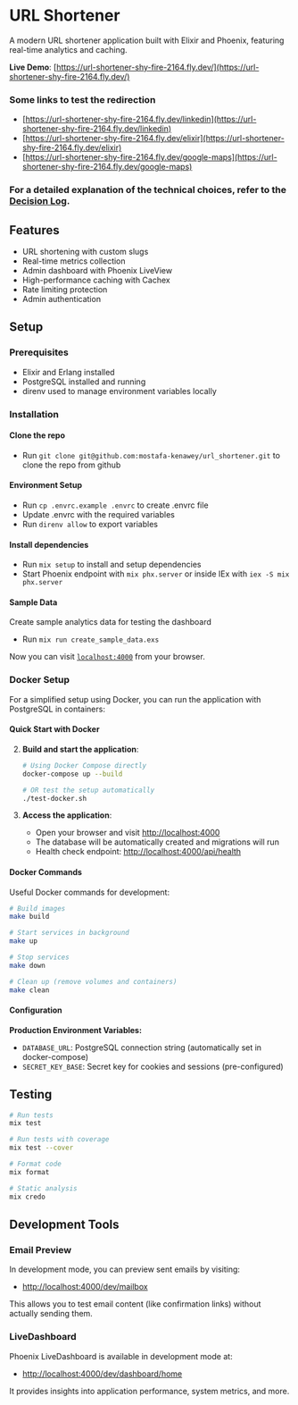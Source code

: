 # URL Shortener

A modern URL shortener application built with Elixir and Phoenix, featuring real-time analytics and caching.

**Live Demo**: [https://url-shortener-shy-fire-2164.fly.dev/](https://url-shortener-shy-fire-2164.fly.dev/)

### Some links to test the redirection
- [https://url-shortener-shy-fire-2164.fly.dev/linkedin](https://url-shortener-shy-fire-2164.fly.dev/linkedin)
- [https://url-shortener-shy-fire-2164.fly.dev/elixir](https://url-shortener-shy-fire-2164.fly.dev/elixir)
- [https://url-shortener-shy-fire-2164.fly.dev/google-maps](https://url-shortener-shy-fire-2164.fly.dev/google-maps)


### For a detailed explanation of the technical choices, refer to the [Decision Log](./DECISIONS.md).


## Features

* URL shortening with custom slugs
* Real-time metrics collection
* Admin dashboard with Phoenix LiveView
* High-performance caching with Cachex
* Rate limiting protection
* Admin authentication

## Setup

### Prerequisites

* Elixir and Erlang installed
* PostgreSQL installed and running
* direnv used to manage environment variables locally

### Installation

#### Clone the repo

* Run `git clone git@github.com:mostafa-kenawey/url_shortener.git` to clone the repo from github

#### Environment Setup

* Run `cp .envrc.example .envrc` to create .envrc file
* Update .envrc with the required variables
* Run `direnv allow` to export variables

#### Install dependencies

* Run `mix setup` to install and setup dependencies
* Start Phoenix endpoint with `mix phx.server` or inside IEx with `iex -S mix phx.server`

#### Sample Data

Create sample analytics data for testing the dashboard

* Run `mix run create_sample_data.exs`

Now you can visit [`localhost:4000`](http://localhost:4000) from your browser.

### Docker Setup

For a simplified setup using Docker, you can run the application with PostgreSQL in containers:

#### Quick Start with Docker

2. **Build and start the application**:
   ```bash
   # Using Docker Compose directly
   docker-compose up --build
   
   # OR test the setup automatically
   ./test-docker.sh
   ```

3. **Access the application**:
   - Open your browser and visit [http://localhost:4000](http://localhost:4000)
   - The database will be automatically created and migrations will run
   - Health check endpoint: [http://localhost:4000/api/health](http://localhost:4000/api/health)

#### Docker Commands

Useful Docker commands for development:

```bash
# Build images
make build

# Start services in background
make up

# Stop services
make down

# Clean up (remove volumes and containers)
make clean
```

#### Configuration

**Production Environment Variables:**
- `DATABASE_URL`: PostgreSQL connection string (automatically set in docker-compose)
- `SECRET_KEY_BASE`: Secret key for cookies and sessions (pre-configured)

## Testing

```bash
# Run tests
mix test

# Run tests with coverage
mix test --cover

# Format code
mix format

# Static analysis
mix credo
```

## Development Tools

### Email Preview

In development mode, you can preview sent emails by visiting:

* [http://localhost:4000/dev/mailbox](http://localhost:4000/dev/mailbox)

This allows you to test email content (like confirmation links) without actually sending them.


### LiveDashboard

Phoenix LiveDashboard is available in development mode at:

* [http://localhost:4000/dev/dashboard/home](http://localhost:4000/dev/dashboard/home)

It provides insights into application performance, system metrics, and more.
